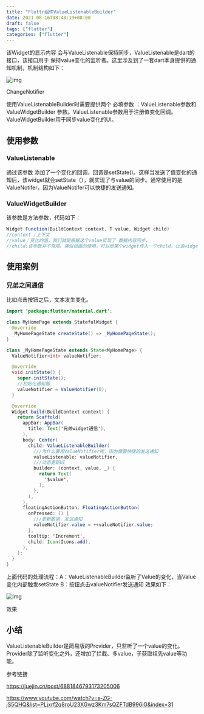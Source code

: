 ```yaml
---
title: "Fluttr组件ValueListenableBuilder"
date: 2021-08-16T08:48:19+08:00
draft: false
tags: ["flutter"]
categories: ["flutter"]
---
```




该Widget的显示内容 会与ValueListenable保持同步，ValueListenable是dart的接口，该接口用于 保持value变化的监听者。这里涉及到了一套dart本身提供的通知机制，机制结构如下：



![img](https:////upload-images.jianshu.io/upload_images/6567305-bbee3e1ca4c7c6c2.png?imageMogr2/auto-orient/strip|imageView2/2/w/1200/format/webp)

ChangeNotifier



使用ValueListenableBuilder时需要提供两个 必填参数 ：ValueListenable参数和ValueWidgetBuilder 参数。ValueListenable参数用于注册值变化回调。ValueWidgetBuilder用于同步value变化的UI。

## 使用参数

### ValueListenable

通过该参数 添加了一个变化的回调，回调是setState()。这样当发送了值变化的通知后，该widget就会setState（），就实现了与value的同步。通常使用的是ValueNotifer，因为ValueNotifer可以快捷的发送通知。

### ValueWidgetBuilder

该参数是方法参数，代码如下：



```csharp
Widget Function(BuildContext context, T value, Widget child)
//context :上下文
//value：变化的值，我们就是根据这个value实现了 数据内容同步，
//child:该参数并不常用。类似动画的使用，可以给某个widget传入一个child，让该widget显示child。
```

## 使用案例

### 兄弟之间通信

比如点击按钮之后，文本发生变化。



```java
import 'package:flutter/material.dart';

class MyHomePage extends StatefulWidget {
  @override
  _MyHomePageState createState() => _MyHomePageState();
}

class _MyHomePageState extends State<MyHomePage> {
  ValueNotifier<int> valueNotifier;

  @override
  void initState() {
    super.initState();
    //初始化通知器
    valueNotifier = ValueNotifier(0);
  }

  @override
  Widget build(BuildContext context) {
    return Scaffold(
      appBar: AppBar(
        title: Text('兄弟widget通信'),
      ),
      body: Center(
        child: ValueListenableBuilder(
          ///为什么要用ValueNotifier呢，因为需要快捷的发送通知
          valueListenable: valueNotifier,
          ///动态更新UI
          builder: (context, value, _) {
            return Text(
              '$value',
            );
          },
        ),
      ),
      floatingActionButton: FloatingActionButton(
        onPressed: () {
          ///更新数据，发送通知
          valueNotifier.value = ++valueNotifier.value;
        },
        tooltip: 'Increment',
        child: Icon(Icons.add),
      ),
    );
  }
}
```

上面代码的处理流程：A：ValueListenableBuilder监听了Value的变化，当Value变化内部触发setState
 B：按钮点击valueNotifier发送通知
 效果如下：



![img](https:////upload-images.jianshu.io/upload_images/6567305-76936ebdcbd46555.png?imageMogr2/auto-orient/strip|imageView2/2/w/1080/format/webp)

效果

## 小结

ValueListenableBuilder是简易版的Provider，只监听了一个value的变化。Provider除了监听变化之外，还增加了拦截、多value，子获取祖先value等功能。



参考链接

https://juejin.cn/post/6881846793173205006

https://www.youtube.com/watch?v=s-ZG-jS5QHQ&list=PLjxrf2q8roU23XGwz3Km7sQZFTdB996iG&index=31
